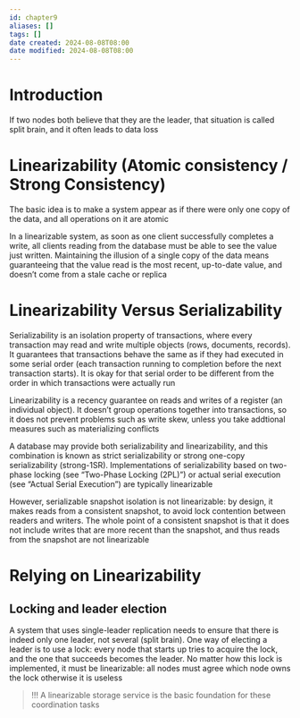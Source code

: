 ```yaml
---
id: chapter9
aliases: []
tags: []
date created: 2024-08-08T08:00
date modified: 2024-08-08T08:00
---
```


# Introduction

If two nodes both believe that they are the leader, that situation is called split brain, and it often leads to data loss

# Linearizability (Atomic consistency / Strong Consistency)

The basic idea is to make a system appear as if there were only one copy of the data, and all operations on it are atomic

In a linearizable system, as soon as one client successfully completes a write, all clients reading from the database must be able to see the value just written. Maintaining the illusion of a single copy of the data means guaranteeing that the value read is the most recent, up-to-date value, and doesn’t come from a stale cache or replica

# Linearizability Versus Serializability

Serializability is an isolation property of transactions, where every transaction may read and write multiple objects (rows, documents, records). It guarantees that transactions behave the same as if they had executed in some serial order (each transaction running to completion before the next transaction starts). It is okay for that serial order to be different from the order in which transactions were actually run

Linearizability is a recency guarantee on reads and writes of a register (an individual object). It doesn’t group operations together into transactions, so it does not prevent problems such as write skew, unless you take addtional measures such as materializing conflicts

A database may provide both serializability and linearizability, and this combination is known as strict serializability or strong one-copy serializability (strong-1SR). Implementations of serializability based on two-phase locking (see “Two-Phase Locking (2PL)”) or actual serial execution (see “Actual Serial Execution”) are typically linearizable

However, serializable snapshot isolation is not linearizable: by design, it makes reads from a consistent snapshot, to avoid lock contention between readers and writers. The whole point of a consistent snapshot is that it does not include writes that are more recent than the snapshot, and thus reads from the snapshot are not linearizable

# Relying on Linearizability

## Locking and leader election

A system that uses single-leader replication needs to ensure that there is indeed only one leader, not several (split brain). One way of electing a leader is to use a lock: every node that starts up tries to acquire the lock, and the one that succeeds becomes the leader. No matter how this lock is implemented, it must be linearizable: all nodes must agree which node owns the lock otherwise it is useless

> !!! A linearizable storage service is the basic foundation for these coordination tasks
